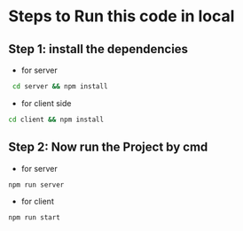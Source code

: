 # Steps to Run this code in local

## Step 1: install the dependencies

- for server

```bash
 cd server && npm install
```

- for client side

```bash
cd client && npm install
```

## Step 2: Now run the Project by cmd

- for server

```bash
npm run server
```

- for client

```bash
npm run start
```

